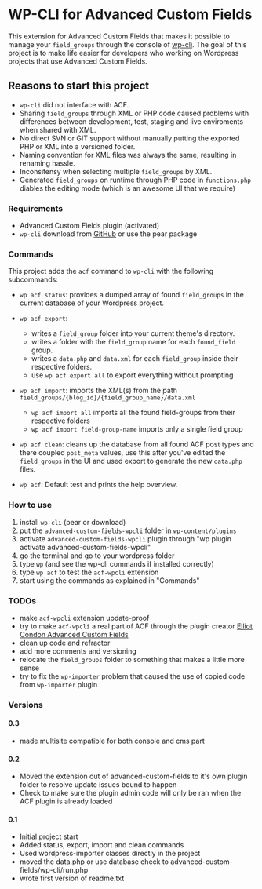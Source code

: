 # WP-CLI for Advanced Custom Fields

This extension for Advanced Custom Fields that makes it possible to manage your `field_groups` through the console of [wp-cli](https://github.com/wp-cli/wp-cli). The goal of this project is to make life easier for developers who working on Wordpress projects that use Advanced Custom Fields.



## Reasons to start this project

* `wp-cli` did not interface with ACF.
* Sharing `field_groups` through XML or PHP code caused problems with differences between development, test, staging and live enviroments when shared with XML.
* No direct SVN or GIT support without manually putting the exported PHP or XML into a versioned folder.
* Naming convention for XML files was always the same, resulting in renaming hassle.
* Inconsitensy when selecting multiple `field_groups` by XML.
* Generated `field_groups` on runtime through PHP code in `functions.php` diables the editing mode (which is an awesome UI that we require)



### Requirements

* Advanced Custom Fields plugin (activated)
* `wp-cli` download from [GitHub](http://github.com/wp-cli/wp-cli/) or use the pear package



### Commands

This project adds the `acf` command to `wp-cli` with the following subcommands:
	
* `wp acf status`: provides a dumped array of found `field_groups` in the current database of your Wordpress project.
* `wp acf export`: 	
  * writes a `field_group` folder into your current theme's directory.
  * writes a folder with the `field_group` name for each `found_field` group.
  * writes a `data.php` and `data.xml` for each `field_group` inside their respective folders.
  * use `wp acf export all` to export everything without prompting
		
* `wp acf import`: imports the XML(s) from the path `field_groups/{blog_id}/{field_group_name}/data.xml`
	* `wp acf import all` imports all the found field-groups from their respective folders
	* `wp acf import field-group-name` imports only a single field group
		
* `wp acf clean`: cleans up the database from all found ACF post types and there coupled `post_meta` values, use this after you've edited the `field_groups` in the UI and used export to generate the new `data.php` files.
		
* `wp acf`: Default test and prints the help overview.



### How to use

1. install `wp-cli` (pear or download)
2. put the `advanced-custom-fields-wpcli` folder in `wp-content/plugins`
3. activate `advanced-custom-fields-wpcli` plugin through "wp plugin activate advanced-custom-fields-wpcli"
4. go the terminal and go to your wordpress folder
5. type `wp` (and see the wp-cli commands if installed correctly)
6. type `wp acf` to test the `acf-wpcli` extension
7. start using the commands as explained in "Commands"



### TODOs

* make `acf-wpcli` extension update-proof
* try to make `acf-wpcli` a real part of ACF through the plugin creator [Elliot Condon Advanced Custom Fields](http://www.advancedcustomfields.com)
* clean up code and refractor
* add more comments and versioning
* relocate the `field_groups` folder to something that makes a little more sense
* try to fix the `wp-importer` problem that caused the use of copied code from `wp-importer` plugin


### Versions


#### 0.3
* made multisite compatible for both console and cms part

#### 0.2

* Moved the extension out of advanced-custom-fields to it's own plugin folder to resolve update issues bound to happen
* Check to make sure the plugin admin code will only be ran when the ACF plugin is already loaded

#### 0.1

* Initial project start
* Added status, export, import and clean commands
* Used wordpress-importer classes directly in the project
* moved the data.php or use database check to advanced-custom-fields/wp-cli/run.php
* wrote first version of readme.txt
